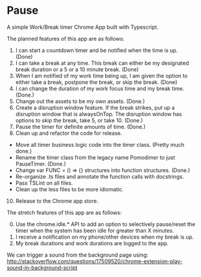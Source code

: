 # Pause

A simple Work/Break timer Chrome App built with Typescript.

The planned features of this app are as follows:

1. I can start a countdown timer and be notified when the time is up. (Done)
2. I can take a break at any time. This break can either be my designated break duration or a 5 or a 10 minute break. (Done)
3. When I am notified of my work time being up, I am given the option to either take a break, postpone the break, or skip the break. (Done)
4. I can change the duration of my work focus time and my break time. (Done.)
5. Change out the assets to be my own assets. (Done.)
6. Create a disruption window feature. If the break strikes, put up a disruption window that is alwaysOnTop. The disruption window has options to skip the break, take 5, or take 10. (Done.)
7. Pause the timer for definite amounts of time. (Done.)
9. Clean up and refactor the code for release.
  * Move all timer business logic code into the timer class. (Pretty much done.)
  * Rename the timer class from the legacy name Pomodimer to just PauseTimer. (Done.)
  * Change var FUNC = () => {} structures into function structures. (Done.)
  * Re-organize .ts files and annotate the function calls with docstrings.
  * Pass TSLint on all files.
  * Clean up the less files to be more idiomatic.
10. Release to the Chrome app store.

The stretch features of this app are as follows:

0. Use the chrome.idle.* API to add an option to selectively pause/reset the timer when the system has been idle for greater than X minutes.
1. I receive a notification on my phone/other devices when my break is up.
2. My break durations and work durations are logged to the app.

We can trigger a sound from the background page using: http://stackoverflow.com/questions/17509520/chrome-extension-play-sound-in-background-script
